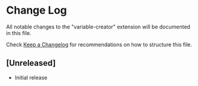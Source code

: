 # Change Log

All notable changes to the "variable-creator" extension will be documented in this file.

Check [Keep a Changelog](http://keepachangelog.com/) for recommendations on how to structure this file.

## [Unreleased]

- Initial release
